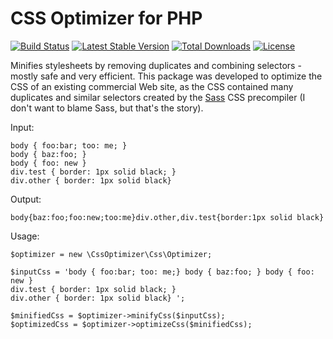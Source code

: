 # CSS Optimizer for PHP

[![Build Status](https://travis-ci.org/lastzero/css-optimizer.png?branch=master)](https://travis-ci.org/lastzero/css-optimizer)
[![Latest Stable Version](https://poser.pugx.org/lastzero/css-optimizer/v/stable.svg)](https://packagist.org/packages/lastzero/css-optimizer)
[![Total Downloads](https://poser.pugx.org/lastzero/css-optimizer/downloads.svg)](https://packagist.org/packages/lastzero/css-optimizer)
[![License](https://poser.pugx.org/lastzero/css-optimizer/license.svg)](https://packagist.org/packages/lastzero/css-optimizer)

Minifies stylesheets by removing duplicates and combining selectors - mostly safe and very efficient. This package was developed to optimize the CSS of an existing commercial Web site, as the CSS contained many duplicates and similar selectors created by the [Sass](http://sass-lang.com/) CSS precompiler (I don't want to blame Sass, but that's the story). 

Input:

    body { foo:bar; too: me; } 
    body { baz:foo; }
    body { foo: new }
    div.test { border: 1px solid black; }
    div.other { border: 1px solid black}

Output:

    body{baz:foo;foo:new;too:me}div.other,div.test{border:1px solid black}

Usage:

    $optimizer = new \CssOptimizer\Css\Optimizer;
    
    $inputCss = 'body { foo:bar; too: me;} body { baz:foo; } body { foo: new }
    div.test { border: 1px solid black; }
    div.other { border: 1px solid black} ';
    
    $minifiedCss = $optimizer->minifyCss($inputCss);
    $optimizedCss = $optimizer->optimizeCss($minifiedCss);
